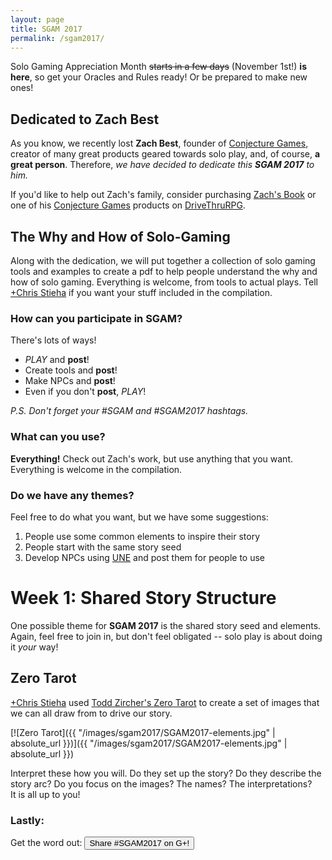 ```yaml
---
layout: page
title: SGAM 2017
permalink: /sgam2017/
---
```


Solo Gaming Appreciation Month <s>starts in a few days</s> (November 1st!) 
**is here**, so get your Oracles and Rules ready!  Or be prepared to make new ones!

## Dedicated to Zach Best

As you know, we recently lost **Zach Best**, founder of 
[Conjecture Games](http://conjecturegames.com/), 
creator of many great products geared towards solo play, and, of course, 
**a great person**. Therefore, _we have decided to dedicate this **SGAM 2017** to him._

If you'd like to help out Zach's family, consider purchasing 
[Zach's Book](http://www.drivethrurpg.com/product/218834/Zachs-Book) 
or one of his
[Conjecture Games](http://www.drivethrurpg.com/browse/pub/7251/Conjecture-Games) 
products on [DriveThruRPG](http://www.drivethrurpg.com).

## The Why and How of Solo-Gaming

Along with the dedication, we will put together a collection of solo gaming 
tools and examples to create a pdf to help people understand the why and how of 
solo gaming.  Everything is welcome, from tools to actual plays.  Tell 
[+Chris Stieha](https://plus.google.com/114090179363571161590) if you want your 
stuff included in the compilation.

### How can you participate in **SGAM**?  

There's lots of ways!

* _PLAY_ and **post**!  
* Create tools and **post**!  
* Make NPCs and **post**!  
* Even if you don't **post**, *PLAY*!

_P.S. Don't forget your #SGAM and #SGAM2017 hashtags._

### What can you use? 

**Everything!**  Check out Zach's work, but use anything that you want. 
Everything is welcome in the compilation.

### Do we have any themes? 

Feel free to do what you want, but we have some suggestions:

1. People use some common elements to inspire their story
2. People start with the same story seed
3. Develop NPCs using [UNE](http://www.drivethrurpg.com/product/134163/UNE-The-Universal-NPC-Emulator-rev) 
and post them for people to use

# Week 1: Shared Story Structure

One possible theme for **SGAM 2017** is the shared story seed and elements.
Again, feel free to join in, but don't feel obligated -- solo play is about 
doing it _your_ way!

## Zero Tarot
[+Chris Stieha](https://plus.google.com/114090179363571161590) used 
[Todd Zircher's Zero Tarot](http://www.tangent-zero.com/zero_tarot/zero_tarot.htm) 
to create a set of images that we can all draw from to drive our story. 

[![Zero Tarot]({{ "/images/sgam2017/SGAM2017-elements.jpg" | absolute_url }})]({{ "/images/sgam2017/SGAM2017-elements.jpg" | absolute_url }})

Interpret these how you will.  Do they set up the story?  Do they describe the 
story arc?  Do you focus on the images?  The names?   The interpretations?  
It is all up to you!

### Lastly:

Get the word out: 
<button
  style="cursor: pointer;"
  class="btn btn-large g-interactivepost"
  data-contenturl="http://sologamingmonth.com/about"
  data-contentdeeplinkid="/sgam2017"
  data-clientid="872909385168-imn92ke4523o7g4q5a36np6394bk38qv.apps.googleusercontent.com"
  data-cookiepolicy="single_host_origin"
  data-prefilltext="Check out #SGAM2017!"
  data-calltoactionlabel="PLAY"
  data-calltoactionurl="http://sologamingmonth.com/sgam2017"
  data-calltoactiondeeplinkid="/pages/create">
  <i class="icon icon-social-google-plus"></i> Share #SGAM2017 on G+!
</button>